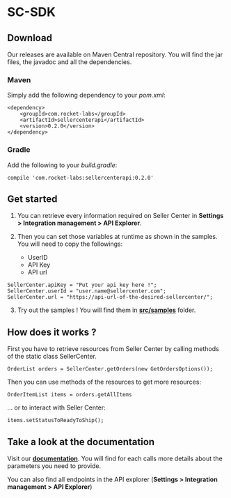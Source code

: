 # SC-SDK

## Download

Our releases are available on Maven Central repository. You will find the jar files, the javadoc and all the dependencies.

### Maven
Simply add the following dependency to your *pom.xml*:

```
<dependency>
    <groupId>com.rocket-labs</groupId>
    <artifactId>sellercenterapi</artifactId>
    <version>0.2.0</version>
</dependency>
```

### Gradle
Add the following to your *build.gradle*:
```
compile 'com.rocket-labs:sellercenterapi:0.2.0'
```

## Get started

1. You can retrieve every information required on Seller Center in **Settings > Integration management > API Explorer**.

2. Then you can set those variables at runtime as shown in the samples.
You will need to copy the followings:
    - UserID
    - API Key
    - API url

```
SellerCenter.apiKey = "Put your api key here !";
SellerCenter.userId = "user.name@sellercenter.com";
SellerCenter.url = "https://api-url-of-the-desired-sellercenter/";
```

3. Try out the samples ! You will find them in [**src/samples**](https://github.com/rocket-internet-berlin/SellerCenterSDK-Java/tree/master/src/samples/java/com/rocketlabs/sellercenterapi/samples/endpoints) folder.

## How does it works ?

First you have to retrieve resources from Seller Center by calling methods of the static class SellerCenter.

```
OrderList orders = SellerCenter.getOrders(new GetOrdersOptions());
```

Then you can use methods of the resources to get more resources:
```
OrderItemList items = orders.getAllItems
```
... or to interact with Seller Center:
```
items.setStatusToReadyToShip();
```


## Take a look at the documentation

Visit our [**documentation**](https://sellercenter.readme.io/).
You will find for each calls more details about the parameters you need to provide.

You can also find all endpoints in the API explorer (**Settings > Integration management > API Explorer**)
